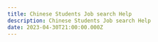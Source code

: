 ```yaml
---
title: Chinese Students Job search Help
description: Chinese Students Job search Help
date: 2023-04-30T21:00:00.000Z
---
```


